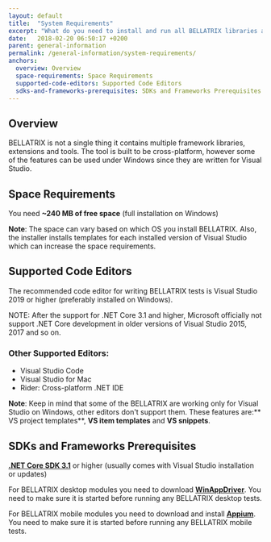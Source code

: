 ```yaml
---
layout: default
title:  "System Requirements"
excerpt: "What do you need to install and run all BELLATRIX libraries and tools?"
date:   2018-02-20 06:50:17 +0200
parent: general-information
permalink: /general-information/system-requirements/
anchors:
  overview: Overview
  space-requirements: Space Requirements
  supported-code-editors: Supported Code Editors
  sdks-and-frameworks-prerequisites: SDKs and Frameworks Prerequisites
---
```

Overview
--------
BELLATRIX is not a single thing it contains multiple framework libraries, extensions and tools. The tool is built to be cross-platform, however some of the features can be used under Windows since they are written for Visual Studio.

Space Requirements
------------------
You need **~240 MB of free space** (full installation on Windows)

**Note**: The space can vary based on which OS you install BELLATRIX. Also, the installer installs templates for each installed version of Visual Studio which can increase the space requirements.

Supported Code Editors
----------------------
The recommended code editor for writing BELLATRIX tests is Visual Studio 2019 or higher (preferably installed on Windows).

NOTE: After the support for .NET Core 3.1 and higher, Microsoft officially not support .NET Core development in older versions of Visual Studio 2015, 2017 and so on.

### Other Supported Editors: ###
- Visual Studio Code
- Visual Studio for Mac
- Rider: Cross-platform .NET IDE

**Note**: Keep in mind that some of the BELLATRIX are working only for Visual Studio on Windows, other editors don't support them. These features are:** VS project templates**, **VS item templates** and **VS snippets**.

SDKs and Frameworks Prerequisites
-------------------------------- 
[**.NET Core SDK 3.1**](https://www.microsoft.com/net/download/windows) or higher (usually comes with Visual Studio installation or updates)

For BELLATRIX desktop modules you need to download [**WinAppDriver**](https://github.com/Microsoft/WinAppDriver/releases). You need to make sure it is started before running any BELLATRIX desktop tests.

For BELLATRIX mobile modules you need to download and install [**Appium**](http://appium.io/). You need to make sure it is started before running any BELLATRIX mobile tests.